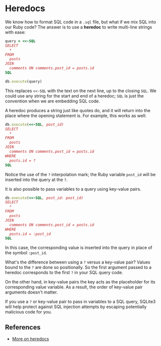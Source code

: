 # Heredocs

We know how to format SQL code in a `.sql` file, but what if we mix SQL into our
Ruby code? The answer is to use a **heredoc** to write multi-line strings with
ease:

```ruby
query = <<-SQL
SELECT
  *
FROM
  posts
JOIN
  comments ON comments.post_id = posts.id
SQL

db.execute(query)
```

This replaces `<<-SQL` with the text on the next line, up to the closing `SQL`.
We could use any string for the start and end of a heredoc; `SQL` is just the
convention when we are embedding SQL code.

A heredoc produces a string just like quotes do, and it will return into the
place where the opening statement is. For example, this works as well:

```ruby
db.execute(<<-SQL, post_id)
SELECT
  *
FROM
  posts
JOIN
  comments ON comments.post_id = posts.id
WHERE
  posts.id = ?
SQL
```

Notice the use of the `?` interpolation mark; the Ruby variable `post_id` will
be inserted into the query at the `?`.

It is also possible to pass variables to a query using key-value pairs.

```ruby
db.execute(<<-SQL, post_id: post_id)
SELECT
  *
FROM
  posts
JOIN
  comments ON comments.post_id = posts.id
WHERE
  posts.id = :post_id
SQL
```

In this case, the corresponding value is inserted into the query in place of the
symbol `:post_id`.

What's the difference between using a `?` versus a key-value pair? Values bound
to the `?` are done so positionally. So the first argument passed to a heredoc
corresponds to the first `?` in your SQL query code.

On the other hand, in key-value pairs the key acts as the placeholder for its
corresponding value variable. As a result, the order of key-value pair arguments
doesn't matter.

If you use a `?` or key-value pair to pass in variables to a SQL query, SQLite3
will help protect against SQL injection attempts by escaping potentially
malicious code for you.

## References

* [More on heredocs][heredocs]

[heredocs]: https://makandracards.com/makandra/1675-using-heredoc-for-prettier-ruby-code
